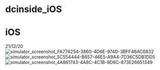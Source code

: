 # dcinside_iOS


# iOS

21/12/20 
![simulator_screenshot_FA774254-3860-4D6E-974D-3BFF46AC6832](https://user-images.githubusercontent.com/29563788/146771731-3e66189b-04bc-4984-b4d6-c1e7b2c367d0.png)
![simulator_screenshot_5C554444-B657-46E5-A9A4-7D36C5DB1DD5](https://user-images.githubusercontent.com/29563788/146771752-c9ea4427-dceb-4e16-83b9-5231008c9bf3.png)
![simulator_screenshot_4A861743-4A8C-4C1B-8D6C-873E26651349](https://user-images.githubusercontent.com/29563788/146771779-40291a85-6ff9-4630-94b7-3e276c8d2c93.png)
